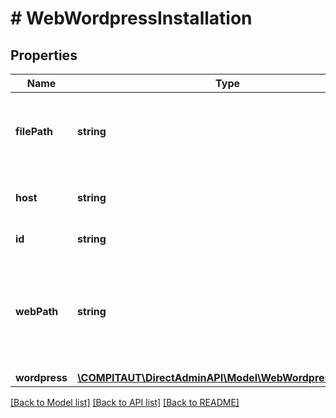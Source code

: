 # # WebWordpressInstallation

## Properties

Name | Type | Description | Notes
------------ | ------------- | ------------- | -------------
**filePath** | **string** | Installation location on file system relative to user home dir |
**host** | **string** | Server host name to reach DA installation |
**id** | **string** | Installation ID |
**webPath** | **string** | Installation location on URL, non empty only for wordpress installations in a sub-directory |
**wordpress** | [**\COMPITAUT\DirectAdminAPI\Model\WebWordpressInstance**](WebWordpressInstance.md) |  | [optional]

[[Back to Model list]](../../README.md#models) [[Back to API list]](../../README.md#endpoints) [[Back to README]](../../README.md)
